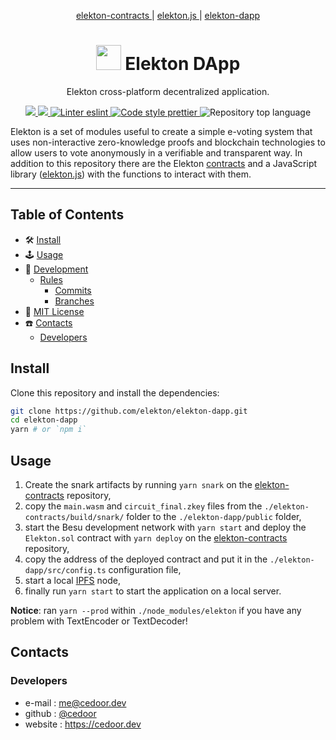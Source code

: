 <p align="center">
    <a href="https://github.com/cedoor/elekton-contracts" target="_blank">
        elekton-contracts
    </a>
    | 
    <a href="https://github.com/cedoor/elekton.js" target="_blank">
        elekton.js
    </a>
    | 
    <a href="https://github.com/cedoor/elekton-dapp" target="_blank">
        elekton-dapp
    </a>
</p>

<p align="center">
    <h1 align="center">
        <img width="40" src="https://github.com/elekton/elekton-dapp/raw/main/public/logo192.png">
        Elekton DApp
    </h1>
    <p align="center">Elekton cross-platform decentralized application.</p>
</p>
    
<p align="center">
    <a href="https://github.com/elekton" target="_blank">
        <img src="https://img.shields.io/badge/project-Elekton-blue.svg?style=flat-square">
    </a>
    <a href="https://github.com/elekton/dapp/blob/master/LICENSE" target="_blank">
        <img src="https://img.shields.io/github/license/elekton/elekton-dapp.svg?style=flat-square">
    </a>
    <a href="https://eslint.org/" target="_blank">
        <img alt="Linter eslint" src="https://img.shields.io/badge/linter-eslint-8080f2?style=flat-square&logo=eslint">
    </a>
    <a href="https://prettier.io/" target="_blank">
        <img alt="Code style prettier" src="https://img.shields.io/badge/code%20style-prettier-f8bc45?style=flat-square&logo=prettier">
    </a>
    <img alt="Repository top language" src="https://img.shields.io/github/languages/top/elekton/elekton-dapp?style=flat-square&logo=typescript">
</p>


Elekton is a set of modules useful to create a simple e-voting system that uses non-interactive zero-knowledge proofs and blockchain technologies to allow users to vote anonymously in a verifiable and transparent way. In addition to this repository there are the Elekton [contracts](https://github.com/cedoor/elekton-contracts) and a JavaScript library ([elekton.js](https://github.com/cedoor/elekton.js)) with the functions to interact with them.

___
  
## Table of Contents

-   🛠 [Install](#install)
-   🕹 [Usage](#usage)
-   🔬 [Development](#development)
    -   [Rules](#scroll-rules)
        -   [Commits](https://github.com/cedoor/cedoor/tree/main/git#commits-rules)
        -   [Branches](https://github.com/cedoor/cedoor/tree/main/git#branch-rules)
-   🧾 [MIT License](https://github.com/elekton/elektonjs/blob/master/LICENSE)
-   ☎️ [Contacts](#contacts)
    -   [Developers](#developers)

## Install


Clone this repository and install the dependencies:

```bash
git clone https://github.com/elekton/elekton-dapp.git
cd elekton-dapp
yarn # or `npm i`
```

## Usage

1. Create the snark artifacts by running `yarn snark` on the [elekton-contracts](https://github.com/cedoor/elekton-contracts) repository,
2. copy the `main.wasm` and `circuit_final.zkey` files from the `./elekton-contracts/build/snark/` folder to the `./elekton-dapp/public` folder,
3. start the Besu development network with `yarn start` and deploy the `Elekton.sol` contract with `yarn deploy` on the [elekton-contracts](https://github.com/cedoor/elekton-contracts) repository,
4. copy the address of the deployed contract and put it in the `./elekton-dapp/src/config.ts` configuration file,
5. start a local [IPFS](https://docs.ipfs.io/install/command-line/) node,
6. finally run `yarn start` to start the application on a local server.

**Notice**: ran `yarn --prod` within `./node_modules/elekton` if you have any problem with TextEncoder or TextDecoder!

## Contacts

### Developers

-   e-mail : me@cedoor.dev
-   github : [@cedoor](https://github.com/cedoor)
-   website : https://cedoor.dev
